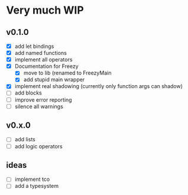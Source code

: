 # Very much WIP

## v0.1.0

- [x] add let bindings
- [x] add named functions
- [x] implement all operators
- [x] Documentation for Freezy
  - [x] move to lib (renamed to FreezyMain
  - [x] add stupid main wrapper
- [x] implement real shadowing (currently only function args can shadow)
- [ ] add blocks
- [ ] improve error reporting
- [ ] silence all warnings

## v0.x.0

- [ ] add lists
- [ ] add logic operators

## ideas

- [ ] implement tco
- [ ] add a typesystem
